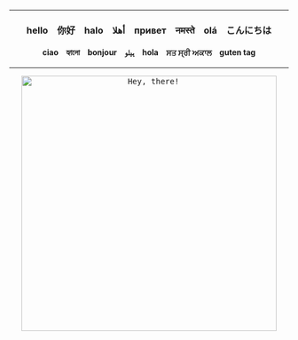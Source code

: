 
<div align="center">

  <hr>

  ### hello&emsp;你好&emsp;halo&emsp;أهلا&emsp;привет&emsp;नमस्ते&emsp;olá&emsp;こんにちは
  #### ciao&emsp;হ্যালো&emsp;bonjour&emsp;ہیلو&emsp;hola&emsp;ਸਤ ਸ੍ਰੀ ਅਕਾਲ&emsp;guten tag 

  <hr>

  <kbd>
    <img src="https://media.giphy.com/media/l49JUvg7XunM0Usve/giphy.gif" alt="Hey, there!" style="width: 460px;"/>
  </kbd>

  <br>

</div>

